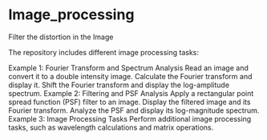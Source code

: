 # Image_processing
Filter the distortion in the Image

The repository includes different image processing tasks:

Example 1: Fourier Transform and Spectrum Analysis
Read an image and convert it to a double intensity image.
Calculate the Fourier transform and display it.
Shift the Fourier transform and display the log-amplitude spectrum.
Example 2: Filtering and PSF Analysis
Apply a rectangular point spread function (PSF) filter to an image.
Display the filtered image and its Fourier transform.
Analyze the PSF and display its log-magnitude spectrum.
Example 3:  Image Processing Tasks
Perform additional image processing tasks, such as wavelength calculations and matrix operations.
